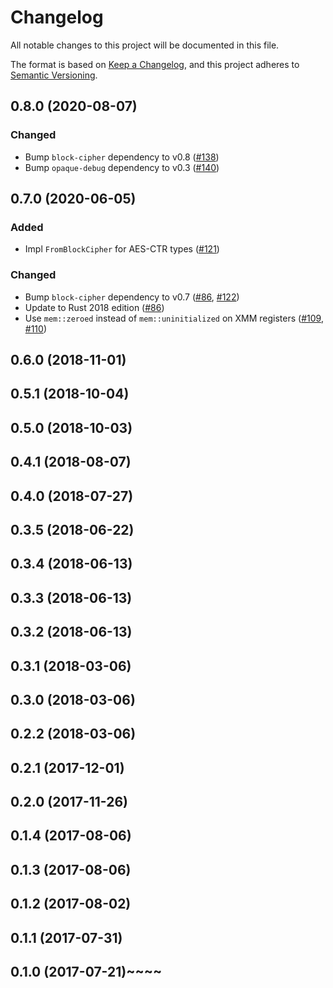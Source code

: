 # Changelog

All notable changes to this project will be documented in this file.

The format is based on [Keep a Changelog](https://keepachangelog.com/en/1.0.0/),
and this project adheres to [Semantic Versioning](https://semver.org/spec/v2.0.0.html).

## 0.8.0 (2020-08-07)
### Changed
- Bump `block-cipher` dependency to v0.8 ([#138])
- Bump `opaque-debug` dependency to v0.3 ([#140])

[#138]: https://github.com/RustCrypto/block-ciphers/pull/138
[#140]: https://github.com/RustCrypto/block-ciphers/pull/140

## 0.7.0 (2020-06-05)
### Added
- Impl `FromBlockCipher` for AES-CTR types ([#121])

### Changed
- Bump `block-cipher` dependency to v0.7 ([#86], [#122])
- Update to Rust 2018 edition ([#86])
- Use `mem::zeroed` instead of `mem::uninitialized` on XMM registers ([#109], [#110])

[#122]: https://github.com/RustCrypto/block-ciphers/pull/122
[#121]: https://github.com/RustCrypto/block-ciphers/pull/121
[#110]: https://github.com/RustCrypto/block-ciphers/pull/110
[#109]: https://github.com/RustCrypto/block-ciphers/pull/109
[#86]: https://github.com/RustCrypto/block-ciphers/pull/86

## 0.6.0 (2018-11-01)

## 0.5.1 (2018-10-04)

## 0.5.0 (2018-10-03)

## 0.4.1 (2018-08-07)

## 0.4.0 (2018-07-27)

## 0.3.5 (2018-06-22)

## 0.3.4 (2018-06-13)

## 0.3.3 (2018-06-13)

## 0.3.2 (2018-06-13)

## 0.3.1 (2018-03-06)

## 0.3.0 (2018-03-06)

## 0.2.2 (2018-03-06)

## 0.2.1 (2017-12-01)

## 0.2.0 (2017-11-26)

## 0.1.4 (2017-08-06)

## 0.1.3 (2017-08-06)

## 0.1.2 (2017-08-02)

## 0.1.1 (2017-07-31)

## 0.1.0 (2017-07-21)~~~~
